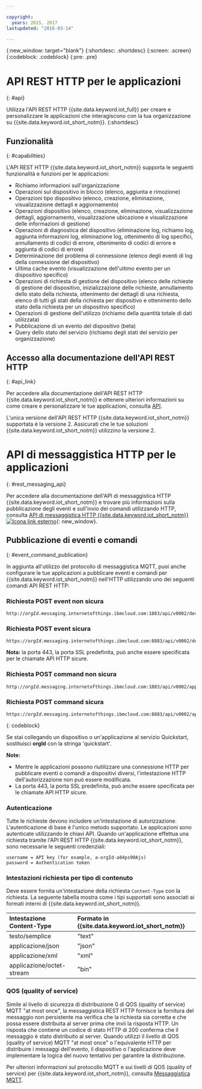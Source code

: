 ```yaml
---

copyright:
  years: 2015, 2017
lastupdated: "2016-03-14"

---
```


{:new_window: target="blank"}
{:shortdesc: .shortdesc}
{:screen: .screen}
{:codeblock: .codeblock}
{:pre: .pre}

# API REST HTTP per le applicazioni
{: #api}

Utilizza l'API REST HTTP {{site.data.keyword.iot_full}} per creare e personalizzare le applicazioni che interagiscono con la tua organizzazione su {{site.data.keyword.iot_short_notm}}.
{:shortdesc}

## Funzionalità
{: #capabilities}

L'API REST HTTP {{site.data.keyword.iot_short_notm}} supporta le seguenti funzionalità e funzioni per le applicazioni:

- Richiamo informazioni sull'organizzazione
- Operazioni sul dispositivo in blocco (elenco, aggiunta e rimozione)
- Operazioni tipo dispositivo (elenco, creazione, eliminazione, visualizzazione dettagli e aggiornamento)
- Operazioni dispositivo (elenco, creazione, eliminazione, visualizzazione dettagli, aggiornamento, visualizzazione ubicazione e visualizzazione delle informazioni di gestione)
- Operazioni di diagnostica del dispositivo (eliminazione log, richiamo log, aggiunta informazioni log, eliminazione log, ottenimento di log specifici, annullamento di codici di errore, ottenimento di codici di errore e aggiunta di codici di errore)
- Determinazione del problema di connessione (elenco degli eventi di log della connessione del dispositivo)
- Ultima cache evento (visualizzazione dell'ultimo evento per un dispositivo specifico)
- Operazioni di richiesta di gestione del dispositivo (elenco delle richieste di gestione del dispositivo, inizializzazione delle richieste, annullamento dello stato della richiesta, ottenimento dei dettagli di una richiesta, elenco di tutti gli stati della richiesta per dispositivo e ottenimento dello stato della richiesta per un dispositivo specifico)
- Operazioni di gestione dell'utilizzo (richiamo della quantità totale di dati utilizzata)
- Pubblicazione di un evento del dispositivo (beta)
- Query dello stato del servizio (richiamo degli stati del servizio per organizzazione)

## Accesso alla documentazione dell'API REST HTTP
{: #api_link}

Per accedere alla documentazione dell'API REST HTTP {{site.data.keyword.iot_short_notm}} e ottenere ulteriori informazioni su come creare e personalizzare le tue applicazioni, consulta [API](../reference/api.html).

L'unica versione dell'API REST HTTP {{site.data.keyword.iot_short_notm}} supportata è la versione 2. Assicurati che le tue soluzioni {{site.data.keyword.iot_short_notm}} utilizzino la versione 2.

# API di messaggistica HTTP per le applicazioni
{: #rest_messaging_api}

Per accedere alla documentazione dell'API di messaggistica HTTP {{site.data.keyword.iot_short_notm}} e trovare più informazioni sulla pubblicazione degli eventi e sull'invio dei comandi utilizzando HTTP, consulta [API di messaggistica HTTP {{site.data.keyword.iot_short_notm}} ![Icona link esterno](../../../icons/launch-glyph.svg)](https://docs.internetofthings.ibmcloud.com/apis/swagger/v0002/http-messaging.html){: new_window}.

## Pubblicazione di eventi e comandi
{: #event_command_publication}

In aggiunta all'utilizzo del protocollo di messaggistica MQTT, puoi anche configurare le tue applicazioni a pubblicare eventi e comandi per {{site.data.keyword.iot_short_notm}} nell'HTTP utilizzando uno dei seguenti comandi API REST HTTP:

### Richiesta POST event non sicura
<pre class="pre"><code class="hljs">http://<var class="keyword varname">orgId</var>.messaging.internetofthings.ibmcloud.com:1883/api/v0002/device/types/<var class="keyword varname">typeId</var>/devices/<var class="keyword varname">deviceId</var>/events/<var class="keyword varname">eventId</var></code></pre>

### Richiesta POST event sicura
<pre class="pre"><code class="hljs">https://<var class="keyword varname">orgId</var>.messaging.internetofthings.ibmcloud.com:8883/api/v0002/device/types/<var class="keyword varname">typeId</var>/devices/<var class="keyword varname">deviceId</var>/events/<var class="keyword varname">eventId</var></code></pre>

**Nota:** la porta 443, la porta SSL predefinita, può anche essere specificata per le chiamate API HTTP sicure.

### Richiesta POST command non sicura
<pre class="pre"><code class="hljs">http://<var class="keyword varname">orgId</var>.messaging.internetofthings.ibmcloud.com:1883/api/v0002/application/types/<var class="keyword varname">typeId</var>/devices/<var class="keyword varname">deviceId</var>/commands/<var class="keyword varname">eventId</var></code></pre>


### Richiesta POST command sicura
<pre class="pre"><code class="hljs">https://<var class="keyword varname">orgId</var>.messaging.internetofthings.ibmcloud.com:8883/api/v0002/application/types/<var class="keyword varname">typeId</var>/devices/<var class="keyword varname">deviceId</var>/commands/<var class="keyword varname">eventId</var></code></pre>
{: codeblock}

Se stai collegando un dispositivo o un'applicazione al servizio Quickstart, sostituisci **orgId** con la stringa 'quickstart'.

**Note:**
- Mentre le applicazioni possono riutilizzare una connessione HTTP per pubblicare eventi o comandi a dispositivi diversi, l'intestazione HTTP dell'autorizzazione non può essere modificata.
- La porta 443, la porta SSL predefinita, può anche essere specificata per le chiamate API HTTP sicure.

### Autenticazione

Tutte le richieste devono includere un'intestazione di autorizzazione. L'autenticazione di base è l'unico metodo supportato. Le applicazioni sono autenticate utilizzando le chiavi API. Quando un'applicazione effettua una richiesta tramite l'API REST HTTP {{site.data.keyword.iot_short_notm}}, sono necessarie le seguenti credenziali:

```
username = API key (for example, a-orgId-a84ps90Ajs)
password = Authentication token
```

### Intestazioni richiesta per tipo di contenuto

Deve essere fornita un'intestazione della richiesta `Content-Type` con la richiesta. La seguente tabella mostra come i tipi supportati sono associati ai formati interni di {{site.data.keyword.iot_short_notm}}.

|Intestazione Content-Type|Formato in {{site.data.keyword.iot_short_notm}}|
|:---|:---|
|testo/semplice|"text"
|applicazione/json| "json"
|applicazione/xml | "xml"
|applicazione/octet-stream|"bin"

### QOS (quality of service)

Simile al livello di sicurezza di distribuzione 0 di QOS (quality of service) MQTT "at most once", la messaggistica REST HTTP fornisce la fornitura del messaggio non persistente ma verifica che la richiesta sia corretta e che possa essere distribuita al server prima che invii la risposta HTTP. Un risposta che contiene un codice di stato HTTP di 200 conferma che il messaggio è stato distribuito al server. Quando utilizzi il livello di QOS (quality of service) MQTT "at most once" o l'equivalente HTTP per distribuire i messaggi dell'evento, il dispositivo o l'applicazione deve implementare la logica del nuovo tentativo per garantire la distribuzione.


Per ulteriori informazioni sul protocollo MQTT e sui livelli di QOS (quality of service) per {{site.data.keyword.iot_short_notm}}, consulta [Messaggistica MQTT](../reference/mqtt/index.html).
